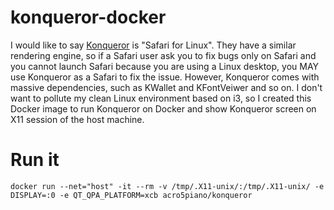 # konqueror-docker

I would like to say [Konqueror](https://en.wikipedia.org/wiki/Konqueror) is "Safari for Linux". They have a similar rendering engine, so if a Safari user ask you to fix bugs only on Safari and you cannot launch Safari because you are using a Linux desktop, you MAY use Konqueror as a Safari to fix the issue. However, Konqueror comes with massive dependencies, such as KWallet and KFontVeiwer and so on. I don't want to pollute my clean Linux environment based on i3, so I created this Docker image to run Konqueror on Docker and show Konqueror screen on X11 session of the host machine.

# Run it

```
docker run --net="host" -it --rm -v /tmp/.X11-unix/:/tmp/.X11-unix/ -e DISPLAY=:0 -e QT_QPA_PLATFORM=xcb acro5piano/konqueror
```
